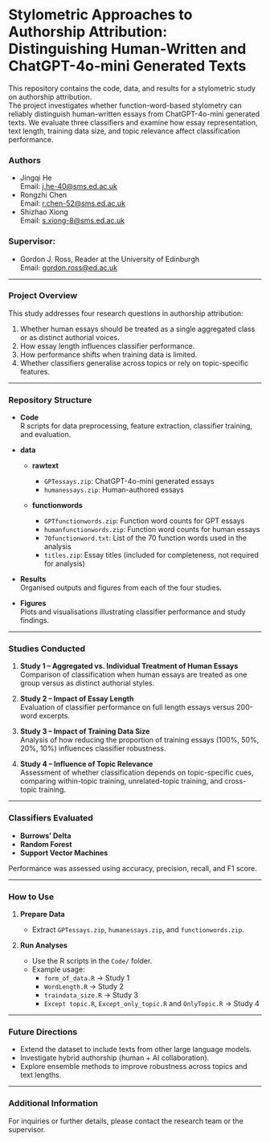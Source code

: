 # Stylometric Approaches to Authorship Attribution: Distinguishing Human-Written and ChatGPT-4o-mini Generated Texts
This repository contains the code, data, and results for a stylometric study on authorship attribution.  
The project investigates whether function-word-based stylometry can reliably distinguish human-written essays from ChatGPT-4o-mini generated texts. We evaluate three classifiers and examine how essay representation, text length, training data size, and topic relevance affect classification performance.  


### Authors
- Jingqi He  
  Email: [j.he-40@sms.ed.ac.uk](mailto:j.he-40@sms.ed.ac.uk)  
- Rongzhi Chen  
  Email: [r.chen-52@sms.ed.ac.uk](mailto:r.chen-52@sms.ed.ac.uk)  
- Shizhao Xiong  
  Email: [s.xiong-8@sms.ed.ac.uk](mailto:s.xiong-8@sms.ed.ac.uk)  

### Supervisor:
- Gordon J. Ross, Reader at the University of Edinburgh  
  Email: [gordon.ross@ed.ac.uk](mailto:gordon.ross@ed.ac.uk)

---

### Project Overview  

This study addresses four research questions in authorship attribution:  

1. Whether human essays should be treated as a single aggregated class or as distinct authorial voices.  
2. How essay length influences classifier performance.  
3. How performance shifts when training data is limited.
4. Whether classifiers generalise across topics or rely on topic-specific features.  

---

### Repository Structure

- **Code**  
  R scripts for data preprocessing, feature extraction, classifier training, and evaluation.

- **data**  
  - **rawtext**  
    - `GPTessays.zip`: ChatGPT-4o-mini generated essays  
    - `humanessays.zip`: Human-authored essays  

  - **functionwords**  
    - `GPTfunctionwords.zip`: Function word counts for GPT essays  
    - `humanfunctionwords.zip`: Function word counts for human essays  
    - `70functionword.txt`: List of the 70 function words used in the analysis  
    - `titles.zip`: Essay titles (included for completeness, not required for analysis) 

- **Results**  
  Organised outputs and figures from each of the four studies.

- **Figures**  
  Plots and visualisations illustrating classifier performance and study findings.

---

### Studies Conducted  

1. **Study 1 – Aggregated vs. Individual Treatment of Human Essays**  
   Comparison of classification when human essays are treated as one group versus as distinct authorial styles.  

2. **Study 2 – Impact of Essay Length**  
   Evaluation of classifier performance on full length essays versus 200-word excerpts.  

3. **Study 3 – Impact of Training Data Size**  
   Analysis of how reducing the proportion of training essays (100%, 50%, 20%, 10%) influences classifier robustness.  

4. **Study 4 – Influence of Topic Relevance**  
   Assessment of whether classification depends on topic-specific cues, comparing within-topic training, unrelated-topic training, and cross-topic training.  

---

### Classifiers Evaluated  

- **Burrows’ Delta**
- **Random Forest**  
- **Support Vector Machines**  

Performance was assessed using accuracy, precision, recall, and F1 score.  

---

### How to Use  

1. **Prepare Data**  
   - Extract `GPTessays.zip`, `humanessays.zip`, and `functionwords.zip`.  

2. **Run Analyses**  
   - Use the R scripts in the `Code/` folder.  
   - Example usage:  
     - `form_of_data.R` → Study 1  
     - `WordLength.R` → Study 2  
     - `traindata_size.R` → Study 3  
     - `Except topic.R`, `Except_only_topic.R` and `OnlyTopic.R` → Study 4  

---

### Future Directions  

- Extend the dataset to include texts from other large language models.  
- Investigate hybrid authorship (human + AI collaboration).  
- Explore ensemble methods to improve robustness across topics and text lengths.  

---

### Additional Information  

For inquiries or further details, please contact the research team or the supervisor.  
